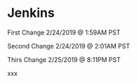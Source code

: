 # Jenkins

First Change 2/24/2019 @ 1:59AM PST

Second Change 2/24/2019 @ 2:01AM PST

Thirs Change 2/25/2019 @ 8:11PM PST

xxx
